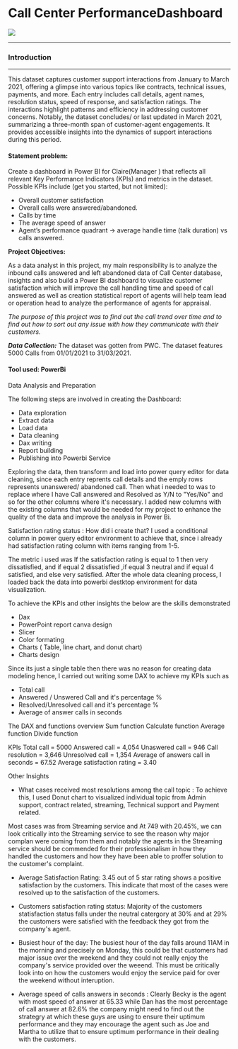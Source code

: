 # Call Center PerformanceDashboard

![](Call_center.jpg)
***

### Introduction 
---

This dataset captures customer support interactions from January to March 2021, offering a glimpse into various topics like contracts, technical issues, payments, and more. Each entry includes call details, agent names, resolution status, speed of response, and satisfaction ratings. The interactions highlight patterns and efficiency in addressing customer concerns. Notably, the dataset concludes/ or last updated in March 2021, summarizing a three-month span of customer-agent engagements. It provides accessible insights into the dynamics of support interactions during this period.

#### Statement problem:

Create a dashboard in Power BI for Claire(Manager ) that reflects all relevant Key Performance Indicators (KPIs) and metrics in the dataset. 
Possible KPIs include (get you started, but not limited):
- Overall customer satisfaction
- Overall calls were answered/abandoned.
- Calls by time
- The average speed of answer
- Agent’s performance quadrant -> average handle time (talk duration) vs calls answered.

**Project Objectives:** 

As a data analyst in this project, my main responsibility is to analyze the inbound calls answered and left abandoned data of Call Center database, insights and also build a Power BI dashboard to visualize customer satisfaction which will improve the call handling time and speed of call answered as well as creation statistical report of agents will help team lead or operation head to analyze the performance of agents for appraisal.


_The purpose of this project was to find out the call trend over time and to find out how to sort out any issue with how they communicate with their customers._

_**Data Collection:**_ The dataset was gotten from PWC. The dataset features 5000 Calls from 01/01/2021 to 31/03/2021.


#### Tool used: PowerBi 

Data Analysis and Preparation 

The following steps are involved in creating the Dashboard: 
- Data exploration 
- Extract data 
- Load data 
- Data cleaning
- Dax writing 
- Report building 
- Publishing into Powerbi Service 


Exploring the data, then transform and load into power query editor for data cleaning, since each entry reprents call details and the emply rows represents unanswered/ abandoned call. Then what i needed to was to replace where I have Call answered and Resolved as Y/N to "Yes/No" and so for the other columns where it's necessary. 
I added new columns with the existing columns that would be needed for my project to enhance the quality of the data and improve the analysis in Power Bi.

Satisfaction rating status : How did i create that? I used a conditional column in power query editor environment to achieve that, since i already had satisfaction rating column with items ranging from 1-5. 

The metric i used was 
If the satisfaction rating is equal to 1 then very dissatisfied, and if equal 2 dissatisfied
,if equal 3 neutral and if equal 4 satisfied, and else very satisfied. 
After the whole data cleaning process, I loaded back the data into powerbi destktop environment for data visualization. 

To achieve the KPIs and other insights the below are the skills demonstrated 
- Dax
- PowerPoint report canva design 
- Slicer 
- Color formating 
- Charts ( Table, line chart, and donut chart)
- Charts design 


Since its just a single table then there was no reason for creating data modeling hence, I carried out writing some DAX to achieve my KPIs such as 

- Total call
- Answered / Unswered Call and it's percentage %
- Resolved/Unresolved call and it's percentage %
- Average of answer calls in seconds 

The DAX and functions overview 
Sum function 
Calculate function 
Average function 
Divide function 

KPIs 
Total call = 5000
Answered call = 4,054
Unaswered call = 946
Call resolution = 3,646
Unresolved call = 1,354
Average of answers call in seconds = 67.52
Average satisfaction rating = 3.40 

Other Insights 
- What cases received most resolutions among the call topic : To achieve this, I used Donut chart to visualized individual topic from Admin support, contract related, streaming, Technical support  and Payment related. 

Most cases was from Streaming service and At 749 with 20.45%, we can look critically into the Streaming service to see the reason why major complan were coming from them and notably the agents in the Streaming service should be commended for their professionalism in how they handled the customers and how they have been able to proffer solution to the customer's complaint. 

- Average Satisfaction Rating: 3.45 out of 5 star rating shows a positive satisfaction by the customers. This indicate that most of the cases were resolved up to the satisfaction of the customers. 

- Customers satisfaction rating status: Majority of the customers statisfaction status falls under the neutral catergory at 30% and at 29% the customers were satisfied with the feedback they got from the company's agent. 

- Busiest hour of the day: The busiest hour of the day falls around 11AM in the morning and precisely on Monday, this could be that customers had major issue over the weekend and they could not really enjoy the company's service provided over the weeend. This must be critically look into on how the customers would enjoy the service paid for over the weekend without interuption. 

- Average speed of calls answers in seconds : Clearly Becky is the agent with most speed of answer at 65.33 while Dan has the most percentage of call answer at 82.6% the company might need to find out the strategry at which these guys are using to ensure their uptimum performance and they may encourage the agent such as Joe and Martha to utilize that to ensure uptimum performance in their dealing with the customers. 

